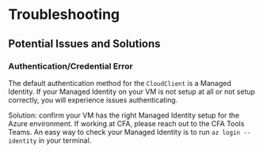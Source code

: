 # Troubleshooting

## Potential Issues and Solutions

### Authentication/Credential Error

The default authentication method for the `CloudClient` is a Managed Identity. If your Managed Identity on your VM is not setup at all or not setup correctly, you will experience issues authenticating.

Solution: confirm your VM has the right Managed Identity setup for the Azure environment. If working at CFA, please reach out to the CFA Tools Teams. An easy way to check your Managed Identity is to run `az login --identity` in your terminal.

###
